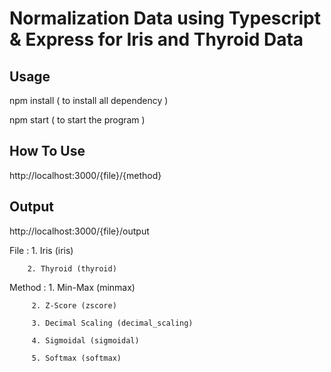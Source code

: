
# Normalization Data using Typescript & Express for Iris and Thyroid Data

## Usage
npm install ( to install all dependency )

npm start ( to start the program )

## How To Use
http://localhost:3000/{file}/{method}

## Output
http://localhost:3000/{file}/output

File :  1. Iris (iris)

        2. Thyroid (thyroid)

Method : 1. Min-Max (minmax)

         2. Z-Score (zscore)

         3. Decimal Scaling (decimal_scaling)

         4. Sigmoidal (sigmoidal)
         
         5. Softmax (softmax)


